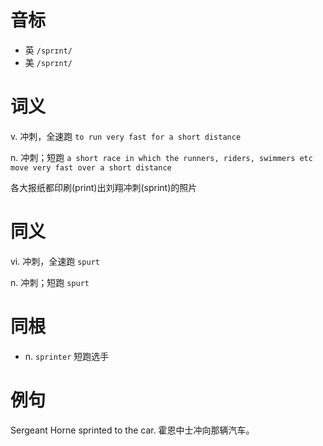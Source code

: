 # 音标

- 英 `/sprɪnt/`
- 美 `/sprɪnt/`

# 词义

v. 冲刺，全速跑
`to run very fast for a short distance`

n. 冲刺；短跑
`a short race in which the runners, riders, swimmers etc move very fast over a short distance`



各大报纸都印刷(print)出刘翔冲刺(sprint)的照片

# 同义

vi. 冲刺，全速跑
`spurt`

n. 冲刺；短跑
`spurt`

# 同根

- n. `sprinter` 短跑选手

# 例句

Sergeant Horne sprinted to the car.
霍恩中士冲向那辆汽车。


